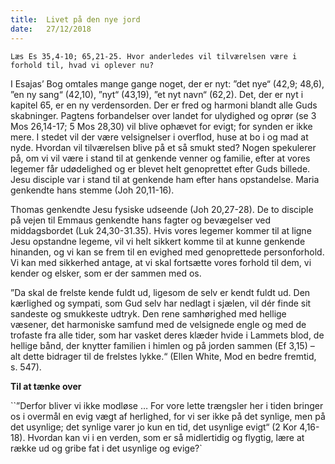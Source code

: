 ```yaml
---
title:  Livet på den nye jord
date:   27/12/2018
---
```


`Læs Es 35,4-10; 65,21-25. Hvor anderledes vil tilværelsen være i forhold til, hvad vi oplever nu?`

I Esajas’ Bog omtales mange gange noget, der er nyt: ”det nye“ (42,9; 48,6), ”en ny sang“ (42,10), ”nyt“ (43,19), ”et nyt navn“ (62,2). Det, der er nyt i kapitel 65, er en ny verdensorden. Der er fred og harmoni blandt alle Guds skabninger. Pagtens forbandelser over landet for ulydighed og oprør (se 3 Mos 26,14-17; 5 Mos 28,30) vil blive ophævet for evigt; for synden er ikke mere. I stedet vil der være velsignelser i overflod, huse at bo i og mad at nyde.
Hvordan vil tilværelsen blive på et så smukt sted? Nogen spekulerer på, om vi vil være i stand til at genkende venner og familie, efter at vores legemer får udødelighed og er blevet helt genoprettet efter Guds billede. Jesu disciple var i stand til at genkende ham efter hans opstandelse. Maria genkendte hans stemme (Joh 20,11-16).

Thomas genkendte Jesu fysiske udseende (Joh 20,27-28). De to disciple på vejen til Emmaus genkendte hans fagter og bevægelser ved middagsbordet (Luk 24,30-31.35). Hvis vores legemer kommer til at ligne Jesu opstandne legeme, vil vi helt sikkert komme til at kunne genkende hinanden, og vi kan se frem til en evighed med genoprettede personforhold. Vi kan med sikkerhed antage, at vi skal fortsætte vores forhold til dem, vi kender og elsker, som er der sammen med os.

”Da skal de frelste kende fuldt ud, ligesom de selv er kendt fuldt ud. Den kærlighed og sympati, som Gud selv har nedlagt i sjælen, vil dér finde sit sandeste og smukkeste udtryk. Den rene samhørighed med hellige væsener, det harmoniske samfund med de velsignede engle og med de trofaste fra alle tider, som har vasket deres klæder hvide i Lammets blod, de hellige bånd, der knytter familien i himlen og på jorden sammen (Ef 3,15) – alt dette bidrager til de frelstes lykke.“ (Ellen White, Mod en bedre fremtid, s. 547).

**Til at tænke over**

``”Derfor bliver vi ikke modløse … For vore lette trængsler her i tiden bringer os i overmål en evig vægt af herlighed, for vi ser ikke på det synlige, men på det usynlige; det synlige varer jo kun en tid, det usynlige evigt“ (2 Kor 4,16-18). Hvordan kan vi i en verden, som er så midlertidig og flygtig, lære at række ud og gribe fat i det usynlige og evige?`
